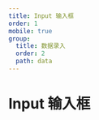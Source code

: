 ```yaml
---
title: Input 输入框
order: 1
mobile: true
group:
  title: 数据录入
  order: 2
  path: data
---
```


# Input 输入框

<code src="../demo/Input.tsx"></code>
<API src="../src/Input.tsx"></API>
